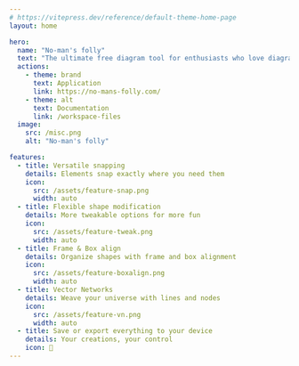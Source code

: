 ```yaml
---
# https://vitepress.dev/reference/default-theme-home-page
layout: home

hero:
  name: "No-man's folly"
  text: "The ultimate free diagram tool for enthusiasts who love diagramming within"
  actions:
    - theme: brand
      text: Application
      link: https://no-mans-folly.com/
    - theme: alt
      text: Documentation
      link: /workspace-files
  image:
    src: /misc.png
    alt: "No-man's folly"

features:
  - title: Versatile snapping
    details: Elements snap exactly where you need them
    icon:
      src: /assets/feature-snap.png
      width: auto
  - title: Flexible shape modification
    details: More tweakable options for more fun
    icon:
      src: /assets/feature-tweak.png
      width: auto
  - title: Frame & Box align
    details: Organize shapes with frame and box alignment
    icon:
      src: /assets/feature-boxalign.png
      width: auto
  - title: Vector Networks
    details: Weave your universe with lines and nodes
    icon:
      src: /assets/feature-vn.png
      width: auto
  - title: Save or export everything to your device
    details: Your creations, your control
    icon: 📁
---
```


